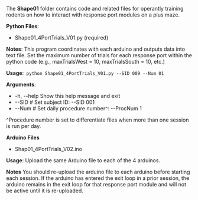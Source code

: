 The **Shape01** folder contains code and related files for operantly training rodents on how to interact with response port modules on a plus maze. 

**Python Files**:   

- Shape01_4PortTrials_V01.py (required)  

**Notes**: This program coordinates with each arduino and outputs data into text file.  Set the maximum number of trials for each response port within the python code (e.g., maxTrialsWest = 10, maxTrialsSouth = 10, etc.)

**Usage**:``` python Shape01_4PortTrials_V01.py --SID 009 --Num 01```  

**Arguments**:
  - -h, --help 			Show this help message and exit
  - --SID #			    Set subject ID: --SID 001
  - --Num #			    Set daily procedure number^: --ProcNum 1
  
^Procedure number is set to differentiate files when more than one session is run per day.

**Arduino Files**
- Shap01_4PortTrials_V02.ino

**Usage**: Upload the same Arduino file to each of the 4 arduinos.  

**Notes** You should re-upload the arduino file to each arduino before starting each session. If the arduino has entered the exit loop in a prior session, the arduino remains in the exit loop for that response port module and will not be active until it is re-uploaded.


